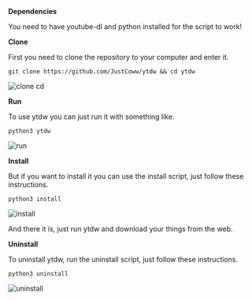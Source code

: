 **Dependencies**

You need to have youtube-dl and python installed for the script to work!

**Clone**

First you need to clone the repository to your computer and enter it.
  ```
  git clone https://github.com/JustCoww/ytdw && cd ytdw
  ```
  
![clone cd](https://user-images.githubusercontent.com/68345611/147855294-f4e08a47-8f67-4885-aa8d-a23e692d1181.png)


**Run**

To use ytdw you can just run it with something like.
  ```
  python3 ytdw
  ```
![run](https://user-images.githubusercontent.com/68345611/147855351-ee235123-c305-4cf2-a89a-5e72b7729366.png)


**Install**

But if you want to install it you can use the install script, just follow these instructions.
  ```
  python3 install
  ```
  
  ![install](https://user-images.githubusercontent.com/68345611/147855263-713072be-8749-4f45-bd11-591c0758f2c9.png)
  
And there it is, just run ytdw and download your things from the web.
  
  
**Uninstall**

To uninstall ytdw, run the uninstall script, just follow these instructions.
  ```
  python3 uninstall
  ```
  
  ![uninstall](https://user-images.githubusercontent.com/68345611/147855286-ad2ef7d3-ac0b-4cff-9dc8-592c9cb4f435.png)
